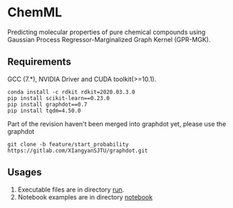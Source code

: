 # ChemML
Predicting molecular properties of pure chemical compounds using Gaussian
Process Regressor-Marginalized Graph Kernel (GPR-MGK).  

## Requirements
GCC (7.*), NVIDIA Driver and CUDA toolkit(>=10.1).  
```
conda install -c rdkit rdkit=2020.03.3.0
pip install scikit-learn==0.23.0
pip install graphdot==0.7
pip install tqdm=4.50.0
```
Part of the revision haven't been merged into graphdot yet, please use the 
graphdot
```
git clone -b feature/start_probability https://gitlab.com/XIangyanSJTU/graphdot.git
```
## Usages
1. Executable files are in directory [run](https://github.com/Xiangyan93/ChemML/tree/main/run).
2. Notebook examples are in directory [notebook](https://github.com/Xiangyan93/ChemML/tree/main/notebook)
